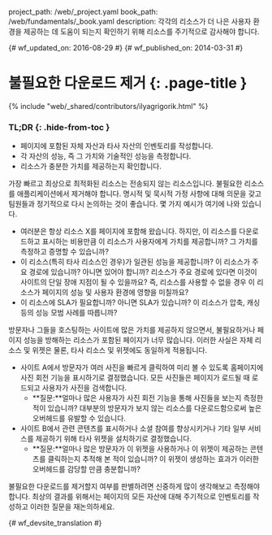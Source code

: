 project_path: /web/_project.yaml
book_path: /web/fundamentals/_book.yaml
description: 각각의 리소스가 더 나은 사용자 환경을 제공하는 데 도움이 되는지 확인하기 위해 리소스를 주기적으로 감사해야 합니다.

{# wf_updated_on: 2016-08-29 #}
{# wf_published_on: 2014-03-31 #}

# 불필요한 다운로드 제거 {: .page-title }

{% include "web/_shared/contributors/ilyagrigorik.html" %}

### TL;DR {: .hide-from-toc }
* 페이지에 포함된 자체 자산과 타사 자산의 인벤토리를 작성합니다.
* 각 자산의 성능, 즉 그 가치와 기술적인 성능을 측정합니다.
* 리소스가 충분한 가치를 제공하는지 확인합니다.

가장 빠르고 최상으로 최적화된 리소스는 전송되지 않는 리소스입니다. 불필요한 리소스를 애플리케이션에서 제거해야 합니다. 명시적 및 묵시적 가정 사항에 대해 의문을 갖고 팀원들과 정기적으로 다시 논의하는 것이 좋습니다. 몇 가지 예시가 여기에 나와 있습니다.

* 여러분은 항상 리소스 X를 페이지에 포함해 왔습니다. 하지만, 이 리소스를 다운로드하고 표시하는 비용만큼 이 리소스가 사용자에게 가치를 제공합니까? 그 가치를 측정하고 증명할 수 있습니까?
* 이 리소스(특히 타사 리소스인 경우)가 일관된 성능을 제공합니까? 이 리소스가 주요 경로에 있습니까? 아니면 있어야 합니까? 리소스가 주요 경로에 있다면 이것이 사이트의 단일 장애 지점이 될 수 있을까요? 즉, 리소스를 사용할 수 없을 경우 이 리소스가 페이지의 성능 및 사용자 환경에 영향을 미칠까요?
* 이 리소스에 SLA가 필요합니까? 아니면 SLA가 있습니까? 이 리소스가 압축, 캐싱 등의 성능 모범 사례를 따릅니까?

방문자나 그들을 호스팅하는 사이트에 많은 가치를 제공하지 않으면서, 불필요하거나 페이지 성능을 방해하는 리소스가 포함된 페이지가 너무 많습니다. 이러한 사실은 자체 리소스 및 위젯은 물론, 타사 리소스 및 위젯에도 동일하게 적용됩니다.

* 사이트 A에서 방문자가 여러 사진을 빠르게 클릭하여 미리 볼 수 있도록 홈페이지에 사진 회전 기능을 표시하기로 결정했습니다. 모든 사진들은 페이지가 로드될 때 로드되고 사용자가 사진을 검색합니다.
    * **질문:**얼마나 많은 사용자가 사진 회전 기능을 통해 사진들을 보는지 측정한 적이 있습니까? 대부분의 방문자가 보지 않는 리소스를 다운로드함으로써 높은 오버헤드를 유발할 수 있습니다.
* 사이트 B에서 관련 콘텐츠를 표시하거나 소셜 참여를 향상시키거나 기타 일부 서비스를 제공하기 위해 타사 위젯을 설치하기로 결정했습니다.
    * **질문:**얼마나 많은 방문자가 이 위젯을 사용하거나 이 위젯이 제공하는 콘텐츠를 클릭하는지 추적해 본 적이 있습니까? 이 위젯이 생성하는 효과가 이러한 오버헤드를 감당할 만큼 충분합니까?

불필요한 다운로드를 제거할지 여부를 판별하려면 신중하게 많이 생각해보고 측정해야 합니다. 최상의 결과를 위해서는 페이지의 모든 자산에 대해 주기적으로 인벤토리를 작성하고 이러한 질문을 재논의하세요.


{# wf_devsite_translation #}
